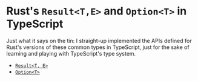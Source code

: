 # Rust's `Result<T,E>` and `Option<T>` in TypeScript

Just what it says on the tin: I straight-up implemented the APIs defined for Rust's
versions of these common types in TypeScript, just for the sake of learning and
playing with TypeScript's type system.

- [`Result<T, E>`](https://github.com/chriskrycho/rust-result-option-ts/blob/master/result.ts)
- [`Option<T>`](https://github.com/chriskrycho/rust-result-option-ts/blob/master/option.ts)

